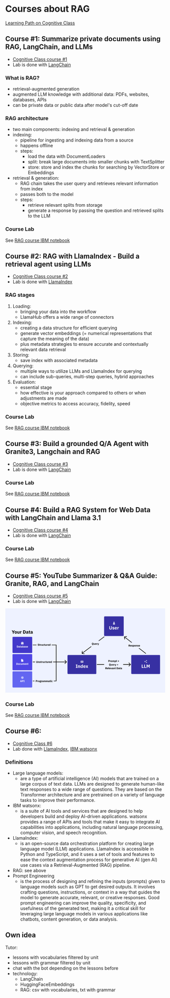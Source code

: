 # Courses about RAG

[Learning Path on Cognitive Class](https://cognitiveclass.ai/learn/mastering-rag-build-smart-data-driven-application)

## Course #1: Summarize private documents using RAG, LangChain, and LLMs

* [Cognitive Class course #1](https://cognitiveclass.ai/courses/summarize-private-documents-using-rag-langchain-and-llms)
* Lab is done with [LangChain](https://python.langchain.com/docs/introduction/)

### What is RAG?

- retrieval-augmented generation
- augmented LLM knowledge with additional data: PDFs, websites, databases, APIs
- can be private data or public data after model's cut-off date

### RAG architecture

- two main components: indexing and retrieval & generation
- indexing:
  - pipeline for ingesting and indexing data from a source 
  - happens offline 
  - steps:
    - load the data with DocumentLoaders
    - split: break large documents into smaller chunks with TextSplitter
    - store: store and index the chunks for searching by VectorStore or Embeddings
- retrieval & generation:
  - RAG chain takes the user query and retrieves relevant information from index
  - passes both to the model
  - steps:
    - retrieve relevant splits from storage
    - generate a response by passing the question and retrieved splits to the LLM

### Course Lab

See [RAG course IBM notebook](notebooks/RAG-Course-IBM.ipynb)

## Course #2: RAG with LlamaIndex - Build a retrieval agent using LLMs

* [Cognitive Class course #2](https://cognitiveclass.ai/courses/rag-with-llamaindex-build-a-retrieval-agent-using-llms)
* Lab is done with [LlamaIndex](https://docs.llamaindex.ai/en/stable/)

### RAG stages

1. Loading:
   - bringing your data into the workflow
   - LlamaHub offers a wide range of connectors
2. Indexing:
   - creating a data structure for efficient querying
   - generate vector embeddings (= numerical representations that capture the meaning of the data)
   - plus metadata strategies to ensure accurate and contextually relevant data retrieval
3. Storing:
   - save index with associated metadata 
4. Querying:
   - multiple ways to utilize LLMs and LlamaIndex for querying
   - can include sub-queries, multi-step queries, hybrid approaches 
5. Evaluation:
   - essential stage
   - how effective is your approach compared to others or when adjustments are made
   - objective metrics to access accuracy, fidelity, speed

### Course Lab

See [RAG course IBM notebook](notebooks/RAG-course-IBM-LlamaIndex.ipynb)

## Course #3: Build a grounded Q/A Agent with Granite3, Langchain and RAG

* [Cognitive Class course #3](https://cognitiveclass.ai/courses/build-a-grounded-q-a-agent-with-langchain-granite-and-rag)
* Lab is done with [LangChain](https://python.langchain.com/docs/introduction/)

### Course Lab

See [RAG course IBM notebook](notebooks/RAG-course-IBM-question-answering.ipynb)

## Course #4: Build a RAG System for Web Data with LangChain and Llama 3.1

* [Cognitive Class course #4](https://cognitiveclass.ai/courses/build-a-rag-system-for-web-data-with-langchain-and-llama-3-1)
* Lab is done with [LangChain](https://python.langchain.com/docs/introduction/)

### Course Lab

See [RAG course IBM notebook](notebooks/RAG-course-IBM-webdata.ipynb)

## Course #5: YouTube Summarizer & Q&A Guide: Granite, RAG, and LangChain

* [Cognitive Class course #5](https://cognitiveclass.ai/courses/build-youtube-smart-summaries-and-q-a-with-langchain-and-rag)
* Lab is done with [LangChain](https://python.langchain.com/docs/introduction/)

![RAG process](images/AI-RAG.png)

### Course Lab

See [RAG course IBM notebook](notebooks/RAG-course-IBM-YouTube-Summarization.ipynb)

## Course #6: 

* [Cognitive Class #6](https://cognitiveclass.ai/courses/create-an-ai-icebreaker-bot-with-watsonx-and-llamaindex)
* Lab done with [LlamaIndex](https://docs.llamaindex.ai/en/stable/), [IBM watsonx](https://www.ibm.com/watsonx)

### Definitions

* Large language models:
  * are a type of artificial intelligence (AI) models that are trained on a large corpus of text data. LLMs are designed to generate human-like text responses to a wide range of questions. They are based on the Transformer architecture and are pretrained on a variety of language tasks to improve their performance.
* IBM watsonx:
  * is a suite of AI tools and services that are designed to help developers build and deploy AI-driven applications. watsonx provides a range of APIs and tools that make it easy to integrate AI capabilities into applications, including natural language processing, computer vision, and speech recognition.
* LlamaIndex:
  * is an open-source data orchestration platform for creating large language model (LLM) applications. LlamaIndex is accessible in Python and TypeScript, and it uses a set of tools and features to ease the context augmentation process for generative AI (gen AI) use cases via a Retrieval-Augmented (RAG) pipeline.
* RAG: see above
* Prompt Engineering
  * is the process of designing and refining the inputs (prompts) given to language models such as GPT to get desired outputs. It involves crafting questions, instructions, or context in a way that guides the model to generate accurate, relevant, or creative responses. Good prompt engineering can improve the quality, specificity, and usefulness of the generated text, making it a critical skill for leveraging large language models in various applications like chatbots, content generation, or data analysis.

## Own idea

Tutor:
- lessons with vocabularies filtered by unit
- lessons with grammar filtered by unit
- chat with the bot depending on the lessons before
- technology:
  - LangChain
  - HuggingFaceEmbeddings
  - RAG: csv with vocabularies, txt with grammar
